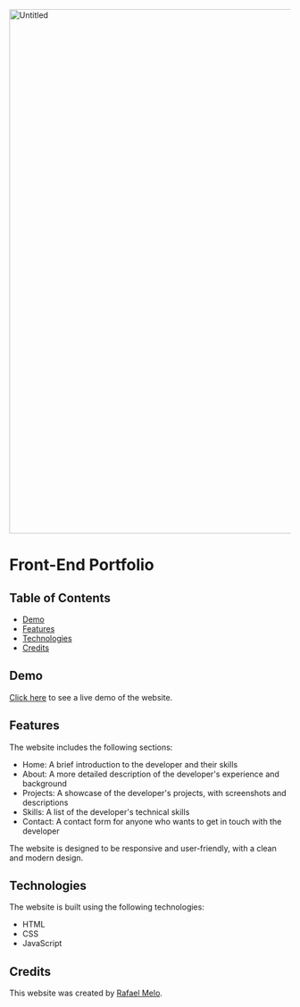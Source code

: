 <img width="939" alt="Untitled" src="https://user-images.githubusercontent.com/123074145/226892331-09019f87-6f39-4552-8972-28b735b561c2.png">


<!DOCTYPE html>
<html>
  <head>
    
  </head>
  <body>
    <h1>Front-End Portfolio</h1>
    <h2>Table of Contents</h2>
<ul>
  <li><a href="#demo">Demo</a></li>
  <li><a href="#features">Features</a></li>
  <li><a href="#technologies">Technologies</a></li>
  <li><a href="#credits">Credits</a></li>
</ul>

<h2 id="demo">Demo</h2>
<p><a href="https://portfoliorafaelmelo-seven.vercel.app/">Click here</a> to see a live demo of the website.</p>

<h2 id="features">Features</h2>
<p>The website includes the following sections:</p>
<ul>
  <li>Home: A brief introduction to the developer and their skills</li>
  <li>About: A more detailed description of the developer's experience and background</li>
  <li>Projects: A showcase of the developer's projects, with screenshots and descriptions</li>
  <li>Skills: A list of the developer's technical skills</li>
  <li>Contact: A contact form for anyone who wants to get in touch with the developer</li>
</ul>
<p>The website is designed to be responsive and user-friendly, with a clean and modern design.</p>

<h2 id="technologies">Technologies</h2>
<p>The website is built using the following technologies:</p>
<ul>
  <li>HTML</li>
  <li>CSS</li>
  <li>JavaScript</li>
</ul>

<h2 id="credits">Credits</h2>
<p>This website was created by <a href="https://github.com/your-username">Rafael Melo</a>.</p>

